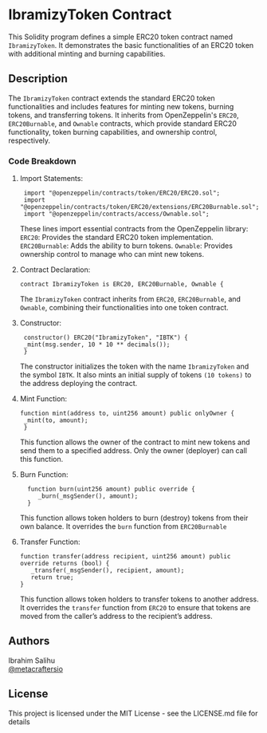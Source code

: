# IbramizyToken Contract

This Solidity program defines a simple ERC20 token contract named `IbramizyToken`. It demonstrates the basic functionalities of an ERC20 token with additional minting and burning capabilities.

## Description

The `IbramizyToken` contract extends the standard ERC20 token functionalities and includes features for minting new tokens, burning tokens, and transferring tokens. It inherits from OpenZeppelin's `ERC20`, `ERC20Burnable`, and `Ownable` contracts, which provide standard ERC20 functionality, token burning capabilities, and ownership control, respectively.

### Code Breakdown

1. Import Statements:
   ```solidity
    import "@openzeppelin/contracts/token/ERC20/ERC20.sol";
    import "@openzeppelin/contracts/token/ERC20/extensions/ERC20Burnable.sol";
    import "@openzeppelin/contracts/access/Ownable.sol";
   ```

   These lines import essential contracts from the OpenZeppelin library:
   `ERC20`: Provides the standard ERC20 token implementation.
   `ERC20Burnable`: Adds the ability to burn tokens.
   `Ownable`: Provides ownership control to manage who can mint new tokens.

2. Contract Declaration:
   ```solidity
   contract IbramizyToken is ERC20, ERC20Burnable, Ownable {
   ```

   The `IbramizyToken` contract inherits from `ERC20`, `ERC20Burnable`, and `Ownable`, combining their functionalities into one token contract.

3. Constructor:
   ```solidity
    constructor() ERC20("IbramizyToken", "IBTK") {
    _mint(msg.sender, 10 * 10 ** decimals());
    }
   ```

   The constructor initializes the token with the name `IbramizyToken` and the symbol `IBTK`. It also mints an initial supply of tokens `(10 tokens)` to the address deploying the contract.

4. Mint Function:
   ```solidity
   function mint(address to, uint256 amount) public onlyOwner {
    _mint(to, amount);
    }
   ```

   This function allows the owner of the contract to mint new tokens and send them to a specified address. Only the owner (deployer) can call this function.

5. Burn Function:
   ```solidity
     function burn(uint256 amount) public override {
        _burn(_msgSender(), amount);
     }
   ```

   This function allows token holders to burn (destroy) tokens from their own balance. It overrides the `burn` function from `ERC20Burnable`

6. Transfer Function:
   ```solidity
   function transfer(address recipient, uint256 amount) public override returns (bool) {
      _transfer(_msgSender(), recipient, amount);
      return true;
   }
   ```

   This function allows token holders to transfer tokens to another address. It overrides the `transfer` function from `ERC20` to ensure that tokens are moved from the caller’s address to the recipient’s address.

## Authors

Ibrahim Salihu  
[@metacraftersio](https://twitter.com/metacraftersio)


## License

This project is licensed under the MIT License - see the LICENSE.md file for details
